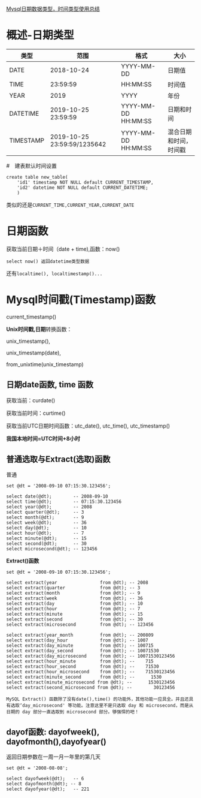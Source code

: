 [Mysql日期数据类型，时间类型使用总结](https://www.cnblogs.com/yhtboke/p/5629152.html)

# 概述-日期类型

| 类型        | 范围                          | 格式                    | 大小          |
| --------- | --------------------------- | --------------------- | ----------- |
| DATE      | 2018-10-24                  | YYYY-MM-DD            | 日期值         |
| TIME      | 23:59:59                    | HH\:MM\:SS            | 时间值         |
| YEAR      | 2019                        | YYYY                  | 年份          |
| DATETIME  | 2019-10-25 23:59:59         | YYYY-MM-DD HH\:MM\:SS | 日期和时间       |
| TIMESTAMP | 2019-10-25 23:59:59/1235642 | YYYY-MM-DD HH\:MM\:SS | 混合日期和时间，时间戳 |

\#　建表默认时间设置

    create table new_table(
        'id1' timestamp NOT NULL default CURRENT_TIMESTAMP,
        'id2' datetime NOT NULL default CURRENT_DATETIME;
        )

类似的还是`CURRENT_TIME,CURRENT_YEAR,CURRENT_DATE`

# 日期函数

获取当前日期＋时间（date + time),函数：now()

    select now() 返回datetime类型数据

还有`localtime(), localtimestamp()...`

# Mysql时间戳(Timestamp)函数

current\_timestamp()

**Unix时间戳,日期**转换函数：

unix\_timestamp(),

unix\_timestamp(date),

from\_unixtime(unix\_timestamp)

## 日期date函数, time 函数

获取当前：curdate()

获取当前时间：curtime()

获取当前UTC日期时间函数：utc\_date(), utc\_time(), utc\_timestamp()

**我国本地时间=UTC时间+8小时**

## 普通选取与Extract(选取)函数

普通

    set @dt = '2008-09-10 07:15:30.123456';

    select date(@dt);        -- 2008-09-10 
    select time(@dt);        -- 07:15:30.123456 
    select year(@dt);        -- 2008 
    select quarter(@dt);     -- 3 
    select month(@dt);       -- 9 
    select week(@dt);        -- 36 
    select day(@dt);         -- 10 
    select hour(@dt);        -- 7 
    select minute(@dt);      -- 15 
    select second(@dt);      -- 30 
    select microsecond(@dt); -- 123456

**Extract()函数**

    set @dt = '2008-09-10 07:15:30.123456';

    select extract(year                from @dt); -- 2008 
    select extract(quarter             from @dt); -- 3 
    select extract(month               from @dt); -- 9 
    select extract(week                from @dt); -- 36 
    select extract(day                 from @dt); -- 10 
    select extract(hour                from @dt); -- 7 
    select extract(minute              from @dt); -- 15 
    select extract(second              from @dt); -- 30 
    select extract(microsecond         from @dt); -- 123456

    select extract(year_month          from @dt); -- 200809 
    select extract(day_hour            from @dt); -- 1007 
    select extract(day_minute          from @dt); -- 100715 
    select extract(day_second          from @dt); -- 10071530 
    select extract(day_microsecond     from @dt); -- 10071530123456 
    select extract(hour_minute         from @dt); --    715 
    select extract(hour_second         from @dt); --    71530 
    select extract(hour_microsecond    from @dt); --    71530123456 
    select extract(minute_second       from @dt); --      1530 
    select extract(minute_microsecond from @dt); --      1530123456 
    select extract(second_microsecond from @dt); --        30123456

    MySQL Extract() 函数除了没有date(),time() 的功能外，其他功能一应具全。并且还具有选取‘day_microsecond' 等功能。注意这里不是只选取 day 和 microsecond，而是从日期的 day 部分一直选取到 microsecond 部分。够强悍的吧！

## dayof函数: dayofweek(), dayofmonth(),dayofyear()

返回日期参数在一周一月一年里的第几天

    set @dt = '2008-08-08';

    select dayofweek(@dt);   -- 6 
    select dayofmonth(@dt); -- 8 
    select dayofyear(@dt);   -- 221

